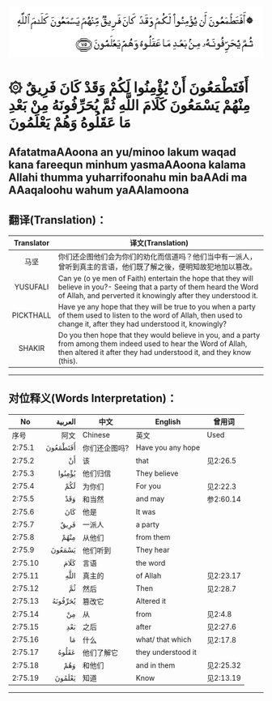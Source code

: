 ![002:075](images/002_075.gif)

#  ۞ أَفَتَطْمَعُونَ أَنْ يُؤْمِنُوا لَكُمْ وَقَدْ كَانَ فَرِيقٌ مِنْهُمْ يَسْمَعُونَ كَلَامَ اللَّهِ ثُمَّ يُحَرِّفُونَهُ مِنْ بَعْدِ مَا عَقَلُوهُ وَهُمْ يَعْلَمُونَ 

## AfatatmaAAoona an yu/minoo lakum waqad kana fareequn minhum yasmaAAoona kalama Allahi thumma yuharrifoonahu min baAAdi ma AAaqaloohu wahum yaAAlamoona

## 翻译(Translation)：

| Translator | 译文(Translation)                                            |
| :--------: | ------------------------------------------------------------ |
|    马坚    | 你们还企图他们会为你们的劝化而信道吗？他们当中有一派人，曾听到真主的言语，他们既了解之後，便明知故犯地加以篡改。 |
|  YUSUFALI  | Can ye (o ye men of Faith) entertain the hope that they will believe in you?- Seeing that a party of them heard the Word of Allah, and perverted it knowingly after they understood it. |
| PICKTHALL  | Have ye any hope that they will be true to you when a party of them used to listen to the word of Allah, then used to change it, after they had understood it, knowingly? |
|   SHAKIR   | Do you then hope that they would believe in you, and a party from among them indeed used to hear the Word of Allah, then altered it after they had understood it, and they know (this). |

---

## 对位释义(Words Interpretation)：

| No      |  العربية | 中文          | English            | 曾用词    |
| ------- | -------: | ------------- | ------------------ | --------- |
| 序号    |     阿文 | Chinese       | 英文               | Used      |
| 2:75.1  | أَفَتَطْمَعُونَ | 你们还企图吗? | Have you any hope  |           |
| 2:75.2  |       أَنْ | 该            | that               | 见2:26.5  |
| 2:75.3  |   يُؤْمِنُوا | 他们归信      | They believe       |           |
| 2:75.4  |      لَكُمْ | 为你们        | For you            | 见2:22.3  |
| 2:75.5  |      وَقَدْ | 和当然        | and may            | 参2:60.14 |
| 2:75.6  |      كَانَ | 他是          | It was             |           |
| 2:75.7  |     فَرِيقٌ | 一派人        | a party            |           |
| 2:75.8  |     مِنْهُمْ | 从他们        | from them          |           |
| 2:75.9  |   يَسْمَعُونَ | 他们听到      | They hear          |           |
| 2:75.10 |     كَلَامَ | 言语          | the word           |           |
| 2:75.11 |     اللَّهِ | 真主的        | of Allah           | 见2:23.17 |
| 2:75.12 |       ثُمَّ | 然后          | Then               | 见2:28.7  |
| 2:75.13 |  يُحَرِّفُونَهُ | 篡改它        | Altered it         |           |
| 2:75.14 |       مِنْ | 从            | from               | 见2:4.8   |
| 2:75.15 |      بَعْدِ | 之后          | after              | 见2:27.6  |
| 2:75.16 |       مَا | 什么          | what/ that which   | 见2:17.8  |
| 2:75.17 |    عَقَلُوهُ | 他们了解它    | they understood it |           |
| 2:75.18 |      وَهُمْ | 和他们        | and in them        | 见2:25.32 |
| 2:75.19 |   يَعْلَمُونَ | 知道          | Know               | 见2:13.19 |

---

